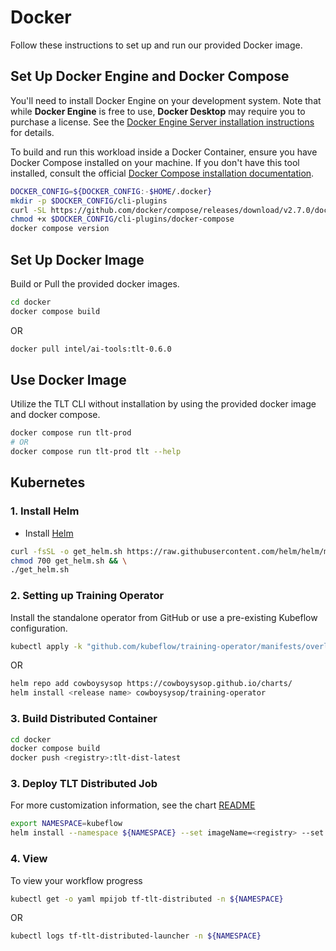 # Docker
Follow these instructions to set up and run our provided Docker image.

## Set Up Docker Engine and Docker Compose
You'll need to install Docker Engine on your development system. Note that while **Docker Engine** is free to use, **Docker Desktop** may require you to purchase a license. See the [Docker Engine Server installation instructions](https://docs.docker.com/engine/install/#server) for details.

To build and run this workload inside a Docker Container, ensure you have Docker Compose installed on your machine. If you don't have this tool installed, consult the official [Docker Compose installation documentation](https://docs.docker.com/compose/install/linux/#install-the-plugin-manually).

```bash
DOCKER_CONFIG=${DOCKER_CONFIG:-$HOME/.docker}
mkdir -p $DOCKER_CONFIG/cli-plugins
curl -SL https://github.com/docker/compose/releases/download/v2.7.0/docker-compose-linux-x86_64 -o $DOCKER_CONFIG/cli-plugins/docker-compose
chmod +x $DOCKER_CONFIG/cli-plugins/docker-compose
docker compose version
```

## Set Up Docker Image
Build or Pull the provided docker images.

```bash
cd docker
docker compose build
```
OR
```bash
docker pull intel/ai-tools:tlt-0.6.0
```

## Use Docker Image
Utilize the TLT CLI without installation by using the provided docker image and docker compose.

```bash
docker compose run tlt-prod
# OR
docker compose run tlt-prod tlt --help
```

## Kubernetes
### 1. Install Helm
- Install [Helm](https://helm.sh/docs/intro/install/)
```bash
curl -fsSL -o get_helm.sh https://raw.githubusercontent.com/helm/helm/main/scripts/get-helm-3 && \
chmod 700 get_helm.sh && \
./get_helm.sh
```
### 2. Setting up Training Operator
Install the standalone operator from GitHub or use a pre-existing Kubeflow configuration.
```bash
kubectl apply -k "github.com/kubeflow/training-operator/manifests/overlays/standalone"
```
OR
```bash
helm repo add cowboysysop https://cowboysysop.github.io/charts/
helm install <release name> cowboysysop/training-operator
```

### 3. Build Distributed Container
```bash
cd docker
docker compose build
docker push <registry>:tlt-dist-latest
```

### 3. Deploy TLT Distributed Job
For more customization information, see the chart [README](/docker/tlt_tf_k8s/chart/README.md)
```bash
export NAMESPACE=kubeflow
helm install --namespace ${NAMESPACE} --set imageName=<registry> --set imageTag=tlt-dist-latest --set ... tlt-distributed ./tlt_tf_k8s/chart
```
### 4. View 
To view your workflow progress
```bash
kubectl get -o yaml mpijob tf-tlt-distributed -n ${NAMESPACE}
```
OR
```bash
kubectl logs tf-tlt-distributed-launcher -n ${NAMESPACE}
```
